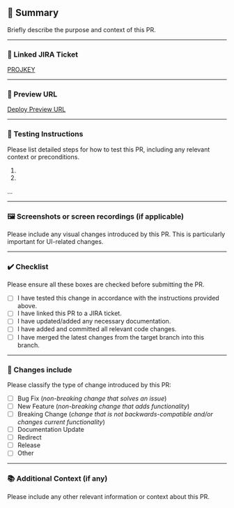 ## 📝 Summary

Briefly describe the purpose and context of this PR.

---

### 🔹 Linked JIRA Ticket

[PROJKEY](https://lastrev.atlassian.net/browse/PROJKEY)

---

### 🔗 Preview URL

[Deploy Preview URL](urlHere)

---

### 🔬 Testing Instructions

Please list detailed steps for how to test this PR, including any relevant context or preconditions.

1.
2.
...

---

### 🖼️ Screenshots or screen recordings (if applicable)

Please include any visual changes introduced by this PR. This is particularly important for UI-related changes.

---

### ✔️ Checklist

Please ensure all these boxes are checked before submitting the PR.

- [ ] I have tested this change in accordance with the instructions provided above.
- [ ] I have linked this PR to a JIRA ticket.
- [ ] I have updated/added any necessary documentation.
- [ ] I have added and committed all relevant code changes.
- [ ] I have merged the latest changes from the target branch into this branch.

---

### 🚀 Changes include

Please classify the type of change introduced by this PR:

- [ ] Bug Fix (_non-breaking change that solves an issue_)
- [ ] New Feature (_non-breaking change that adds functionality_)
- [ ] Breaking Change (_change that is not backwards-compatible and/or changes current functionality_)
- [ ] Documentation Update
- [ ] Redirect
- [ ] Release
- [ ] Other

---

### 📚 Additional Context (if any)

Please include any other relevant information or context about this PR.

